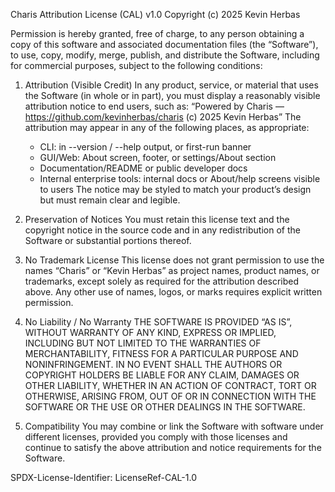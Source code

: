 Charis Attribution License (CAL) v1.0
Copyright (c) 2025 Kevin Herbas

Permission is hereby granted, free of charge, to any person obtaining a copy of this
software and associated documentation files (the “Software”), to use, copy, modify,
merge, publish, and distribute the Software, including for commercial purposes,
subject to the following conditions:

1) Attribution (Visible Credit)
   In any product, service, or material that uses the Software (in whole or in part),
   you must display a reasonably visible attribution notice to end users, such as:
     “Powered by Charis — https://github.com/kevinherbas/charis (c) 2025 Kevin Herbas”
   The attribution may appear in any of the following places, as appropriate:
   - CLI: in --version / --help output, or first-run banner
   - GUI/Web: About screen, footer, or settings/About section
   - Documentation/README or public developer docs
   - Internal enterprise tools: internal docs or About/help screens visible to users
   The notice may be styled to match your product’s design but must remain clear and legible.

2) Preservation of Notices
   You must retain this license text and the copyright notice in the source code
   and in any redistribution of the Software or substantial portions thereof.

3) No Trademark License
   This license does not grant permission to use the names “Charis” or “Kevin Herbas”
   as project names, product names, or trademarks, except solely as required for the
   attribution described above. Any other use of names, logos, or marks requires
   explicit written permission.

4) No Liability / No Warranty
   THE SOFTWARE IS PROVIDED “AS IS”, WITHOUT WARRANTY OF ANY KIND, EXPRESS OR IMPLIED,
   INCLUDING BUT NOT LIMITED TO THE WARRANTIES OF MERCHANTABILITY, FITNESS FOR A
   PARTICULAR PURPOSE AND NONINFRINGEMENT. IN NO EVENT SHALL THE AUTHORS OR COPYRIGHT
   HOLDERS BE LIABLE FOR ANY CLAIM, DAMAGES OR OTHER LIABILITY, WHETHER IN AN ACTION
   OF CONTRACT, TORT OR OTHERWISE, ARISING FROM, OUT OF OR IN CONNECTION WITH THE
   SOFTWARE OR THE USE OR OTHER DEALINGS IN THE SOFTWARE.

5) Compatibility
   You may combine or link the Software with software under different licenses, provided
   you comply with those licenses and continue to satisfy the above attribution and
   notice requirements for the Software.

SPDX-License-Identifier: LicenseRef-CAL-1.0
